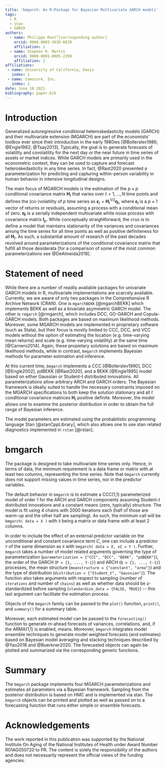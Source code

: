 ```yaml
---
title: 'bmgarch: An R-Package for Bayesian Multivariate GARCH models'
tags:
  - R
  - stan
  - GARCH
authors:
  - name: Philippe Rast^[corresponding author]
    orcid: 0000-0003-3630-6629
    affiliation: 1
  - name: Stephen R. Martin
    orcid: 0000-0001-8085-2390
    affiliation: 2
affiliations:
 - name: University of California, Davis
   index: 1
 - name: Comscore, Inc.
   index: 2
date: June 18 2021
bibliography: paper.bib
---
```


# Introduction
Generalized autoregressive conditional heteroskedasticity models (GARCH) and their multivariate extension (MGARCH) are part of the economists' toolbox ever since their introduction in the early 1980ies [@Bollerslev1986; @Engle1982; @Tsay2013]. Typically, the goal is to generate forecasts of volatility and covolatility for the next day or the near future in time series of assets or market indices. While GARCH models are primarily used in the econometric context, they can be used to capture and forecast heteroskedasticity in any time series. In fact, @Rast2020 presented a parameterization for predicting and capturing within-person variability in human behavior in intensive longitudinal designs.

The main focus of MGARCH models is the estimation of the $p \times p$ conditional covariance matrix $\mathbf{H}_t$ that varies over $t = 1, ... , N$
time points and defines the (co-)volatility of $p$ time series as $\boldsymbol{\epsilon}_t = \mathbf{H}^{1/2}_t \boldsymbol{\eta}_t$, where $\boldsymbol{\epsilon}_t$ is a $p \times 1$ vector of returns or residuals, assuming a process with a conditional mean of zero. $\boldsymbol{\eta}_t$ is a serially independent multivariate white noise process with covariance matrix $\mathbf{I}_p$. While conceptually straightforward, the crux is to define a model that maintains stationarity of the variances and covariances among the time series for all time points as well as positive definiteness for all $\mathbf{H}_t$. As such, a substantial amount of research of the past decades revolved around parameterizations of the conditional covariance matrix that fulfill all those desiderata [for a comparison of some of the most common parameterizations see @DeAlmeida2018]. 

# Statement of need 
While there are a number of readily available packages for univariate GARCH models in R, multivariate implementations are scarcely available. Currently, we are aware of only two packages in the Comprehensive R Archive Network (CRAN). One is `mgarchBEKK` [@mgarchBEKK] which implements BEKK as well as a bivariate asymmetric GARCH model. The other is `rmgarch` [@rmgarch], which includes DCC, GO-GARCH and Copula-GARCH models. Both packages are based on maximum likelihood methods. Moreover, some MGARCH models are implemented in proprietary software (such as Stata), but their focus is mostly limited to CCC, DCC, and VCC models without the option of estimating the location (e.g. time-varying mean returns) and scale (e.g. time-varying volatility) at the same time [@Carnero2014]. Again, these propietary solutions are based on maximum likelihood methods, while in contrast, `bmgarch` implements Bayesian methods for parameter estimation and inference.

At this current time, `bmgarch` implements a CCC [@Bollerslev1990], DCC [@Engle2002], pdBEKK [@Rast2020], and a BEKK [@Engle1995] model based on either Gaussian or Student-t distributed innovations. All parameterizations allow arbitrary ARCH and GARCH orders.
The Bayesian framework is ideally suited to handle the necessary constraints imposed on the MGARCH specifications to both keep the solution stationary and all $t$ conditional covariance matrices $\mathbf{H}_t$ positive definite. Moreover, the model allows one to examine the posterior distribution in order to obtain the full range of Bayesian inference.

The model parameters are estimated using the probabilistic programming language Stan [@stanCppLibrary], which also allows one to use stan related diagnostics implemented in `rstan` [@rstan]. 

# bmgarch

The package is designed to take multivariate time series only. Hence, in terms of data, the minimum requirement is a data frame or matrix with at least two columns, representing the time series. Note that `bmgarch` currently does not support missing values in time series, nor in the predictor variables.

The default behavior in `bmgarch` is to estimate a CCC(1,1) parameterized model of order 1 for the ARCH and GARCH components assuming Student-$t$ distributed innovations and a constant means (zero, typically) structure. The model is fit using 4 chains with 2000 iterations each (half of those are warm-up and the other half are sampling).
As such, the minimum call will be `bmgarch( data = X )` with `X` being a matrix or data frame with at least 2 columns.

In order to include the effect of an external predictor variable on the unconditional and constant covariance term $C$, one can include a predictor `Y` of the same dimension as `X` with `bmgarch( data = X, xC = Y )`. Further, `bmgarch` takes a number of model related arguments governing the type of parameterization (`parameterization = {"CCC", "DCC", "BEKK", "pdBEKK"}`), the order of the GARCH (`P = {1, ..., t-1}`) and ARCH (`Q = {1, ..., t-1}`) processes, the mean structure (`meanstructure = {"constant", "arma"}`) and the type of distribution (`distribution = {"Student_t", "Gaussian"}`). The function also takes arguments with respect to sampling (number of `iterations` and number of `chains`) as well as whether data should be z-standardized before sampling (`standardize_data = {FALSE, TRUE}`) -- this last argument can facilitate the estimation process. 

Objects of the `bmgarch` family can be passed to the `plot()` function, `print()`, and `summary()` for a summary table.

Moreover, each estimated model can be passed to the `forecasting()` function to generate $m$-ahead forecasts of variances, correlations, and, if the ARMA(1,1) is enabled, means. 
Moreover, `bmgarch` integrates model ensemble techniques to generate model weighted forecasts (and estimates) based on Bayesian model averaging and stacking techniques described by @Yao2018 and @Buerkner2020. The forecasted objects can again be plotted and summarized via the corresponding generic functions. 

# Summary
The `bmgarch` package implements four MGARCH parameterizations and estimates all parameters via a Bayesian framework. Sampling from the posterior distribution is based on HMC and is implemented via stan. The `bmgarch` objects can be printed and plotted as well as  passed on to a forecasting function that runs either simple or ensemble forecasts.

# Acknowledgements
The work reported in this publication was supported by the National Institute On Aging of the National Institutes of Health under Award Number R01AG050720 to PR. The content is solely the responsibility 	of the authors and does not necessarily represent the official views of the funding agencies.
